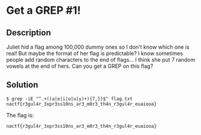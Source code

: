 # Get a GREP #1!

## Description

Juliet hid a flag among 100,000 dummy ones so I don't know which one is real! But maybe the format of her flag is predictable? I know sometimes people add random characters to the end of flags... I think she put 7 random vowels at the end of hers. Can you get a GREP on this flag?

## Solution

```
$ grep -iE "^.+((a|e|i|o|u|y)+){7,}}$" flag.txt
nactf{r3gul4r_3xpr3ss10ns_ar3_m0r3_th4n_r3gul4r_euaiooa}
```

The flag is:
```
nactf{r3gul4r_3xpr3ss10ns_ar3_m0r3_th4n_r3gul4r_euaiooa}
```
